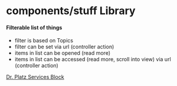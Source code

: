# components/stuff Library

#### Filterable list of things
- filter is based on Topics
- filter can be set via url (controller action)
- items in list can be opened (read more)
- items in list can be accessed (read more, scroll into view) via url (controller action)

[Dr. Platz Services Block](https://bitbucket.org/externelemonbrain/drplatz_comp/src/main/public/packages/drplatz/blocks/services/)
